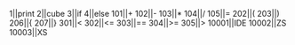 1||print
2||cube
3||if
4||else
101||+
102||-
103||*
104||/
105||=
202||(
203||)
206||{
207||}
301||<
302||<=
303||==
304||>=
305||>
10001||IDE
10002||ZS
10003||XS

